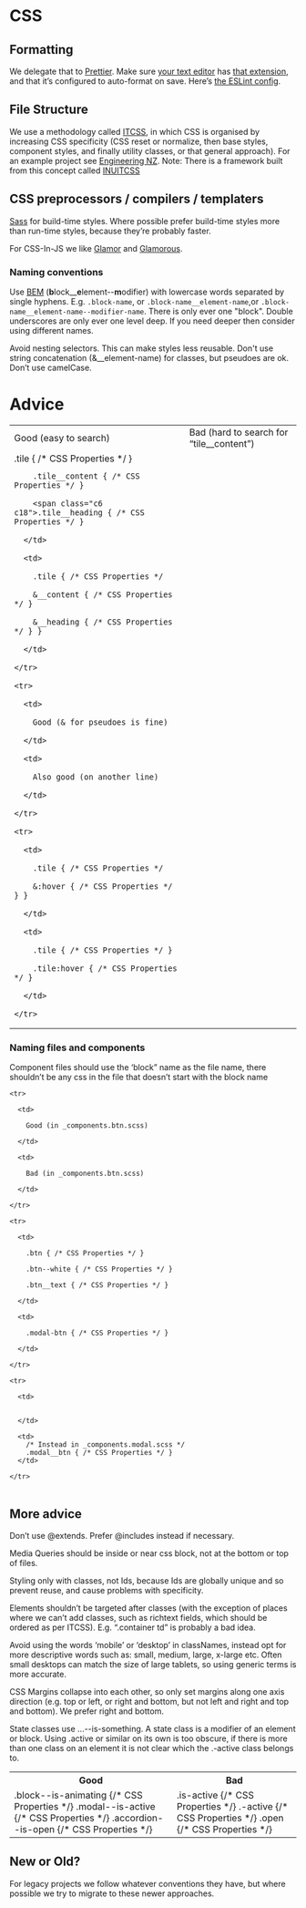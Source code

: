 # CSS

## Formatting

We delegate that to [Prettier](https://prettier.io/). Make sure [your text editor](https://code.visualstudio.com/&sa=D&ust=1520457897533000&usg=AFQjCNF3QTfRTIBG7ZBDeYbNMcYimiKSbw) has [that extension](https://marketplace.visualstudio.com/items?itemName%3Desbenp.prettier-vscode&sa=D&ust=1520457897533000&usg=AFQjCNHE7vk2t6eHIK-v-jqPDwO2e4KpdA), and that it’s configured to auto-format on save. Here’s [the ESLint config](https://github.com/springload/eslint-plugin-springload).

## File Structure

We use a methodology called [ITCSS](https://www.xfive.co/blog/itcss-scalable-maintainable-css-architecture/),
in which CSS is organised by increasing CSS specificity (CSS reset or normalize, then base styles, component styles, and finally utility classes, or that general approach). For an example project see [Engineering NZ](https://github.com/springload/engineeringnz/tree/master/core/static_src/sass).
Note: There is a framework built from this concept called [INUITCSS](https://github.com/inuitcss/inuitcss)


## CSS preprocessors / compilers / templaters

[Sass](https://github.com/sass/libsass) for build-time styles. Where possible prefer build-time styles more than run-time styles, because they’re probably faster.

For CSS-In-JS we like [Glamor](https://github.com/threepointone/glamor) and [Glamorous](https://glamorous.rocks/).


### Naming conventions

Use [BEM](https://en.bem.info/) (**b**lock__**e**lement--**m**odifier) with lowercase words separated by single hyphens. E.g. `.block-name`, or `.block-name__element-name`,or `.block-name__element-name--modifier-name`. There is only ever one "block". Double underscores are only ever one level deep. If you need deeper then consider using different names.

Avoid nesting selectors. This can make styles less reusable. Don't use string concatenation (&__element-name) for classes, but pseudoes are ok. Don’t use camelCase.

# Advice

<table>
  <tbody>
    <tr>
      <td>
        Good (easy to search)
      </td>
      <td>
        Bad (hard to search for “tile__content”)
      </td>
    </tr>
    <tr>
      <td>
        .tile { /* CSS Properties */ }

        .tile__content { /* CSS Properties */ }

        <span class="c6 c18">.tile__heading { /* CSS Properties */ }

      </td>

      <td>

        .tile { /* CSS Properties */

        &__content { /* CSS Properties */ }

        &__heading { /* CSS Properties */ } }

      </td>

    </tr>

    <tr>

      <td>

        Good (& for pseudoes is fine)

      </td>

      <td>

        Also good (on another line)

      </td>

    </tr>

    <tr>

      <td>

        .tile { /* CSS Properties */

        &:hover { /* CSS Properties */ } }

      </td>

      <td>

        .tile { /* CSS Properties */ }

        .tile:hover { /* CSS Properties */ }

      </td>

    </tr>

  </tbody>

</table>

### Naming files and components

Component files should use the ‘block” name as the file name, there shouldn’t be any css in the file that doesn’t start with the block name


<table>

  <tbody>

    <tr>

      <td>

        Good (in _components.btn.scss)

      </td>

      <td>

        Bad (in _components.btn.scss)

      </td>

    </tr>

    <tr>

      <td>

        .btn { /* CSS Properties */ }

        .btn--white { /* CSS Properties */ }

        .btn__text { /* CSS Properties */ }

      </td>

      <td>

        .modal-btn { /* CSS Properties */ }

      </td>

    </tr>

    <tr>

      <td>
      

      </td>

      <td>
        /* Instead in _components.modal.scss */
        .modal__btn { /* CSS Properties */ }
      </td>

    </tr>
  </tbody>
</table>

## More advice

Don’t use @extends. Prefer @includes instead if necessary.

Media Queries should be inside or near css block, not at the bottom or top of files.

Styling only with classes, not Ids, because Ids are globally unique and so prevent reuse, and cause problems with specificity.

Elements shouldn’t be targeted after classes (with the exception of places where we can’t add classes, such as richtext fields, which should be ordered as per ITCSS). E.g. “.container td” is probably a bad idea.

Avoid using the words ‘mobile’ or ‘desktop’ in classNames, instead opt for more descriptive words such as: small, medium, large, x-large etc. Often small desktops can match the size of large tablets, so using generic terms is more accurate.

CSS Margins collapse into each other, so only set margins along one axis direction (e.g. top or left, or right and bottom, but not left and right and top and bottom). We prefer right and bottom.

State classes use ...--is-something. A state class is a modifier of an element or block. Using .active or similar on its own is too obscure, if there is more than one class on an element it is not clear which the .-active class belongs to.

<table>

  <tbody>
    <tr>
      <th>
        Good
      </th>
      <th>
        Bad
      </th>
    </tr>
    <tr>
      <td>
        .block--is-animating {/* CSS Properties */}
        .modal--is-active {/* CSS Properties */}
        .accordion--is-open {/* CSS Properties */}
      </td>
      <td>
        .is-active {/* CSS Properties */}
        .-active {/* CSS Properties */}
        .open {/* CSS Properties */}
      </td>
    </tr>
  </tbody>
</table>

## New or Old?

For legacy projects we follow whatever conventions they have, but where possible we try to migrate to these newer approaches.

